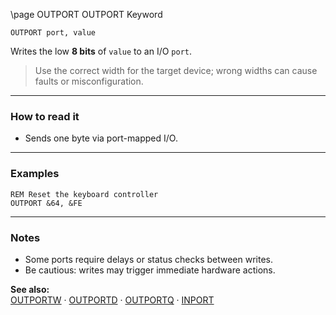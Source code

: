 \page OUTPORT OUTPORT Keyword
```basic
OUTPORT port, value
```

Writes the low **8 bits** of `value` to an I/O `port`.


> Use the correct width for the target device; wrong widths can cause faults or misconfiguration.

---

### How to read it

- Sends one byte via port-mapped I/O.

---

### Examples
```basic
REM Reset the keyboard controller
OUTPORT &64, &FE
```

---

### Notes
- Some ports require delays or status checks between writes.
- Be cautious: writes may trigger immediate hardware actions.

**See also:**  
[OUTPORTW](https://github.com/brainboxdotcc/retro-rocket/wiki/OUTPORTW) · [OUTPORTD](https://github.com/brainboxdotcc/retro-rocket/wiki/OUTPORTD) · [OUTPORTQ](https://github.com/brainboxdotcc/retro-rocket/wiki/OUTPORTQ) · [INPORT](https://github.com/brainboxdotcc/retro-rocket/wiki/INPORT)